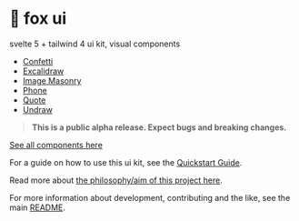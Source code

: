 # 🦊 fox ui

svelte 5 + tailwind 4 ui kit, visual components

- [Confetti](https://flo-bit.dev/ui-kit/components/visual/confetti)
- [Excalidraw](https://flo-bit.dev/ui-kit/components/visual/excalidraw)
- [Image Masonry](https://flo-bit.dev/ui-kit/components/visual/image-masonry)
- [Phone](https://flo-bit.dev/ui-kit/components/visual/phone)
- [Quote](https://flo-bit.dev/ui-kit/components/visual/quote)
- [Undraw](https://flo-bit.dev/ui-kit/components/visual/undraw)

> **This is a public alpha release. Expect bugs and breaking changes.**

[See all components here](https://flo-bit.dev/ui-kit)

For a guide on how to use this ui kit, see the [Quickstart Guide](https://flo-bit.dev/ui-kit/docs/quick-start).

Read more about [the philosophy/aim of this project here](https://flo-bit.dev/ui-kit/docs/philosophy).

For more information about development, contributing and the like, see the main [README](https://github.com/flo-bit/ui-kit/blob/main/README.md).